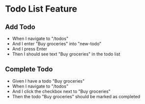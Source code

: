 # Todo List Feature

## Add Todo
- When I navigate to "/todos"
- And I enter "Buy groceries" into "new-todo"
- And I press Enter
- Then I should see text "Buy groceries" in the todo list

## Complete Todo
- Given I have a todo "Buy groceries"
- When I navigate to "/todos"
- And I click the checkbox next to "Buy groceries"
- Then the todo "Buy groceries" should be marked as completed 